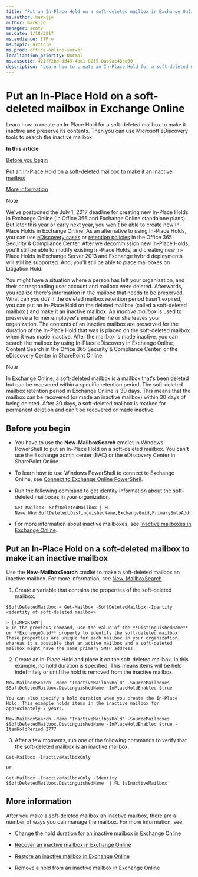 ```yaml
---
title: "Put an In-Place Hold on a soft-deleted mailbox in Exchange Online"
ms.author: markjjo
author: markjjo
manager: scotv
ms.date: 1/18/2017
ms.audience: ITPro
ms.topic: article
ms.prod: office-online-server
localization_priority: Normal
ms.assetid: 421f72bd-dd43-4be1-82f5-0ae9ac43bd00
description: "Learn how to create an In-Place Hold for a soft-deleted mailbox to make it inactive and preserve its contents. Then you can use Microsoft eDiscovery tools to search the inactive mailbox."
---
```


# Put an In-Place Hold on a soft-deleted mailbox in Exchange Online

Learn how to create an In-Place Hold for a soft-deleted mailbox to make it inactive and preserve its contents. Then you can use Microsoft eDiscovery tools to search the inactive mailbox.
  
 **In this article**
  
[Before you begin](#sectionSection0.md)
  
[Put an In-Place Hold on a soft-deleted mailbox to make it an inactive mailbox](#sectionSection1.md)
  
[More information](#sectionSection2.md)
  
> [!NOTE]
> We've postponed the July 1, 2017 deadline for creating new In-Place Holds in Exchange Online (in Office 365 and Exchange Online standalone plans). But later this year or early next year, you won't be able to create new In-Place Holds in Exchange Online. As an alternative to using In-Place Holds, you can use [eDiscovery cases](https://go.microsoft.com/fwlink/?linkid=780738) or [retention policies](https://go.microsoft.com/fwlink/?linkid=827811) in the Office 365 Security &amp; Compliance Center. After we decommission new In-Place Holds, you'll still be able to modify existing In-Place Holds, and creating new In-Place Holds in Exchange Server 2013 and Exchange hybrid deployments will still be supported. And, you'll still be able to place mailboxes on Litigation Hold. 
  
You might have a situation where a person has left your organization, and their corresponding user account and mailbox were deleted. Afterwards, you realize there's information in the mailbox that needs to be preserved. What can you do? If the deleted mailbox retention period hasn't expired, you can put an In-Place Hold on the deleted mailbox (called a  soft-deleted mailbox ) and make it an inactive mailbox. An  *inactive mailbox*  is used to preserve a former employee's email after he or she leaves your organization. The contents of an inactive mailbox are preserved for the duration of the In-Place Hold that was is placed on the soft-deleted mailbox when it was made inactive. After the mailbox is made inactive, you can search the mailbox by using In-Place eDiscovery in Exchange Online, Content Search in the Office 365 Security &amp; Compliance Center, or the eDiscovery Center in SharePoint Online. 
  
> [!NOTE]
> In Exchange Online, a soft-deleted mailbox is a mailbox that's been deleted but can be recovered within a specific retention period. The soft-deleted mailbox retention period in Exchange Online is 30 days. This means that the mailbox can be recovered (or made an inactive mailbox) within 30 days of being deleted. After 30 days, a soft-deleted mailbox is marked for permanent deletion and can't be recovered or made inactive. 
  
## Before you begin
<a name="sectionSection0"> </a>

- You have to use the **New-MailboxSearch** cmdlet in Windows PowerShell to put an In-Place Hold on a soft-deleted mailbox. You can't use the Exchange admin center (EAC) or the eDiscovery Center in SharePoint Online. 
    
- To learn how to use Windows PowerShell to connect to Exchange Online, see [Connect to Exchange Online PowerShell](https://go.microsoft.com/fwlink/p/?linkid=396554).
    
- Run the following command to get identity information about the soft-deleted mailboxes in your organization. 
    
  ```
  Get-Mailbox -SoftDeletedMailbox | FL Name,WhenSoftDeleted,DistinguishedName,ExchangeGuid,PrimarySmtpAddress
  ```

- For more information about inactive mailboxes, see [Inactive mailboxes in Exchange Online](http://technet.microsoft.com/library/2f2948c5-1c5a-4643-865c-b36e4ac1414b.aspx).
    
## Put an In-Place Hold on a soft-deleted mailbox to make it an inactive mailbox
<a name="sectionSection1"> </a>

Use the **New-MailboxSearch** cmdlet to make a soft-deleted mailbox an inactive mailbox. For more information, see [New-MailboxSearch](http://technet.microsoft.com/library/74303b47-bb49-407c-a43b-590356eae35c.aspx).
  
1. Create a variable that contains the properties of the soft-deleted mailbox. 
    
  ```
  $SoftDeletedMailbox = Get-Mailbox -SoftDeletedMailbox -Identity <identity of soft-deleted mailbox>
  ```

    > [!IMPORTANT]
    > In the previous command, use the value of the **DistinguishedName** or **ExchangeGuid** property to identify the soft-deleted mailbox. These properties are unique for each mailbox in your organization, whereas it's possible that an active mailbox and a soft-deleted mailbox might have the same primary SMTP address. 
  
2. Create an In-Place Hold and place it on the soft-deleted mailbox. In this example, no hold duration is specified. This means items will be held indefinitely or until the hold is removed from the inactive mailbox.
    
  ```
  New-MailboxSearch -Name "InactiveMailboxHold" -SourceMailboxes $SoftDeletedMailbox.DistinguishedName -InPlaceHoldEnabled $true
  
  ```

    You can also specify a hold duration when you create the In-Place Hold. This example holds items in the inactive mailbox for approximately 7 years.
    
  ```
  New-MailboxSearch -Name "InactiveMailboxHold" -SourceMailboxes $SoftDeletedMailbox.DistinguishedName -InPlaceHoldEnabled $true -ItemHoldPeriod 2777
  ```

3. After a few moments, run one of the following commands to verify that the soft-deleted mailbox is an inactive mailbox.
    
  ```
  Get-Mailbox -InactiveMailboxOnly
  ```

    Or
    
  ```
  Get-Mailbox -InactiveMailboxOnly -Identity $SoftDeletedMailbox.DistinguishedName  | FL IsInactiveMailbox
  ```

## More information
<a name="sectionSection2"> </a>

After you make a soft-deleted mailbox an inactive mailbox, there are a number of ways you can manage the mailbox. For more information, see:
  
- [Change the hold duration for an inactive mailbox in Exchange Online](http://technet.microsoft.com/library/96eb634e-af2f-454e-8014-b698396811c4.aspx)
    
- [Recover an inactive mailbox in Exchange Online](http://technet.microsoft.com/library/283838b4-66ba-4c34-b221-e1a3875e1d29.aspx)
    
- [Restore an inactive mailbox in Exchange Online](http://technet.microsoft.com/library/1fb02feb-49e5-4485-aec5-9f1537b772b6.aspx)
    
- [Remove a hold from an inactive mailbox in Exchange Online](http://technet.microsoft.com/library/930a98c3-cd81-4aaa-8e22-19714cb2b731.aspx)
    

